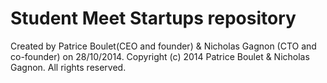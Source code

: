 Student Meet Startups repository
====================
Created by Patrice Boulet(CEO and founder) & Nicholas Gagnon (CTO and co-founder) on 28/10/2014.
Copyright (c) 2014 Patrice Boulet & Nicholas Gagnon. All rights reserved.
